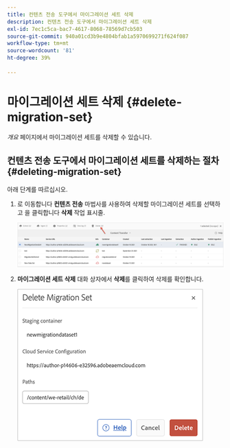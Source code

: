 ```yaml
---
title: 컨텐츠 전송 도구에서 마이그레이션 세트 삭제
description: 컨텐츠 전송 도구에서 마이그레이션 세트 삭제
exl-id: 7ec1c5ca-bac7-4617-8068-78569d7cb503
source-git-commit: 940a01cd3b9e4804bfab1a5970699271f624f087
workflow-type: tm+mt
source-wordcount: '81'
ht-degree: 39%

---
```


# 마이그레이션 세트 삭제 {#delete-migration-set}

*개요* 페이지에서 마이그레이션 세트를 삭제할 수 있습니다.

## 컨텐츠 전송 도구에서 마이그레이션 세트를 삭제하는 절차 {#deleting-migration-set}

아래 단계를 따르십시오.

1. 로 이동합니다 **컨텐츠 전송** 마법사를 사용하여 삭제할 마이그레이션 세트를 선택하고 을 클릭합니다 **삭제** 작업 표시줄.

   ![이미지](/help/journey-migration/content-transfer-tool/assets-ctt/migration-delete1.png)

1. **마이그레이션 세트 삭제** 대화 상자에서 **삭제**&#x200B;를 클릭하여 삭제를 확인합니다.

   ![이미지](/help/journey-migration/content-transfer-tool/assets-ctt/migration-delete2.png)
